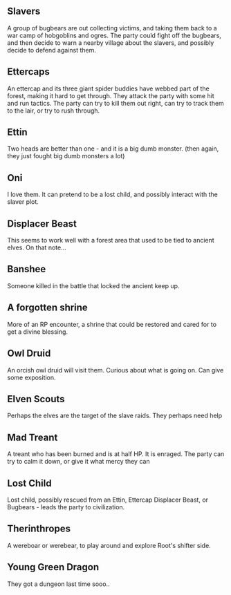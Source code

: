 ## Slavers

A group of bugbears are out collecting victims, and taking them back to a war camp of hobgoblins and ogres.  The party could fight off the bugbears, and then decide to warn a nearby village about the slavers, and possibly decide to defend against them.

## Ettercaps

An ettercap and its three giant spider buddies have webbed part of the forest, making it hard to get through.  They attack the party with some hit and run tactics.  The party can try to kill them out right, can try to track them to the lair, or try to rush through.

## Ettin

Two heads are better than one - and it is a big dumb monster.  (then again, they just fought big dumb monsters a lot)

## Oni

I love them.  It can pretend to be a lost child, and possibly interact with the slaver plot.

## Displacer Beast

This seems to work well with a forest area that used to be tied to ancient elves.  On that note...

## Banshee

Someone killed in the battle that locked the ancient keep up.

## A forgotten shrine

More of an RP encounter, a shrine that could be restored and cared for to get a divine blessing.

## Owl Druid

An orcish owl druid will visit them.  Curious about what is going on.  Can give some exposition.

## Elven Scouts

Perhaps the elves are the target of the slave raids.  They perhaps need help

## Mad Treant

A treant who has been burned and is at half HP.  It is enraged.  The party can try to calm it down, or give it what mercy they can

## Lost Child

Lost child, possibly rescued from an Ettin, Ettercap Displacer Beast, or Bugbears - leads the party to civilization.


## Therinthropes

A wereboar or werebear, to play around and explore Root's shifter side.

## Young Green Dragon

They got a dungeon last time sooo..
